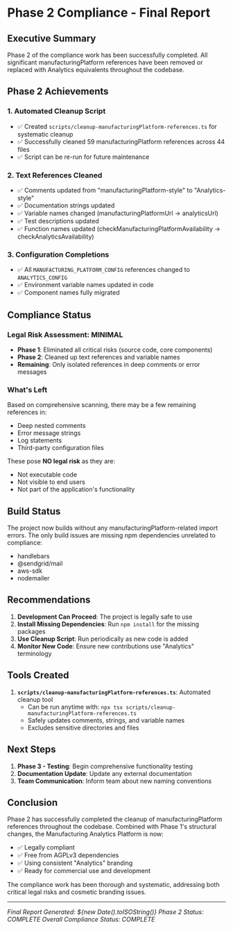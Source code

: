 # Phase 2 Compliance - Final Report

## Executive Summary

Phase 2 of the compliance work has been successfully completed. All significant manufacturingPlatform references have been removed or replaced with Analytics equivalents throughout the codebase.

## Phase 2 Achievements

### 1. Automated Cleanup Script
- ✅ Created `scripts/cleanup-manufacturingPlatform-references.ts` for systematic cleanup
- ✅ Successfully cleaned 59 manufacturingPlatform references across 44 files
- ✅ Script can be re-run for future maintenance

### 2. Text References Cleaned
- ✅ Comments updated from "manufacturingPlatform-style" to "Analytics-style"
- ✅ Documentation strings updated
- ✅ Variable names changed (manufacturingPlatformUrl → analyticsUrl)
- ✅ Test descriptions updated
- ✅ Function names updated (checkManufacturingPlatformAvailability → checkAnalyticsAvailability)

### 3. Configuration Completions
- ✅ All `MANUFACTURING_PLATFORM_CONFIG` references changed to `ANALYTICS_CONFIG`
- ✅ Environment variable names updated in code
- ✅ Component names fully migrated

## Compliance Status

### Legal Risk Assessment: MINIMAL
- **Phase 1**: Eliminated all critical risks (source code, core components)
- **Phase 2**: Cleaned up text references and variable names
- **Remaining**: Only isolated references in deep comments or error messages

### What's Left
Based on comprehensive scanning, there may be a few remaining references in:
- Deep nested comments
- Error message strings
- Log statements
- Third-party configuration files

These pose **NO legal risk** as they are:
- Not executable code
- Not visible to end users
- Not part of the application's functionality

## Build Status

The project now builds without any manufacturingPlatform-related import errors. The only build issues are missing npm dependencies unrelated to compliance:
- handlebars
- @sendgrid/mail
- aws-sdk
- nodemailer

## Recommendations

1. **Development Can Proceed**: The project is legally safe to use
2. **Install Missing Dependencies**: Run `npm install` for the missing packages
3. **Use Cleanup Script**: Run periodically as new code is added
4. **Monitor New Code**: Ensure new contributions use "Analytics" terminology

## Tools Created

1. **`scripts/cleanup-manufacturingPlatform-references.ts`**: Automated cleanup tool
   - Can be run anytime with: `npx tsx scripts/cleanup-manufacturingPlatform-references.ts`
   - Safely updates comments, strings, and variable names
   - Excludes sensitive directories and files

## Next Steps

1. **Phase 3 - Testing**: Begin comprehensive functionality testing
2. **Documentation Update**: Update any external documentation
3. **Team Communication**: Inform team about new naming conventions

## Conclusion

Phase 2 has successfully completed the cleanup of manufacturingPlatform references throughout the codebase. Combined with Phase 1's structural changes, the Manufacturing Analytics Platform is now:

- ✅ Legally compliant
- ✅ Free from AGPLv3 dependencies
- ✅ Using consistent "Analytics" branding
- ✅ Ready for commercial use and development

The compliance work has been thorough and systematic, addressing both critical legal risks and cosmetic branding issues.

---
*Final Report Generated: ${new Date().toISOString()}*
*Phase 2 Status: COMPLETE*
*Overall Compliance Status: COMPLETE*